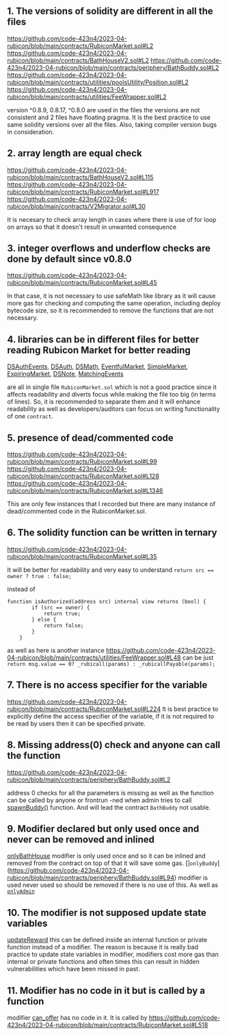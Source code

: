 ## 1. The versions of solidity are different in all the files

https://github.com/code-423n4/2023-04-rubicon/blob/main/contracts/RubiconMarket.sol#L2
https://github.com/code-423n4/2023-04-rubicon/blob/main/contracts/BathHouseV2.sol#L2
https://github.com/code-423n4/2023-04-rubicon/blob/main/contracts/periphery/BathBuddy.sol#L2
https://github.com/code-423n4/2023-04-rubicon/blob/main/contracts/utilities/poolsUtility/Position.sol#L2
https://github.com/code-423n4/2023-04-rubicon/blob/main/contracts/utilities/FeeWrapper.sol#L2

version ^0.8.9, 0.8.17, ^0.8.0 are used in the files the versions are not consistent and 2 files have floating pragma. It is the best practice to use same solidity versions over all the files. Also, taking compiler version bugs in consideration.

## 2. array length are equal check
https://github.com/code-423n4/2023-04-rubicon/blob/main/contracts/BathHouseV2.sol#L115
https://github.com/code-423n4/2023-04-rubicon/blob/main/contracts/RubiconMarket.sol#L917
https://github.com/code-423n4/2023-04-rubicon/blob/main/contracts/V2Migrator.sol#L30

It is necesary to check array length in cases where there is use of for loop on arrays so that it doesn't result in unwanted consequence

## 3. integer overflows and underflow checks are done by default since v0.8.0
https://github.com/code-423n4/2023-04-rubicon/blob/main/contracts/RubiconMarket.sol#L45

In that case, it is not necessary to use safeMath like library as it will cause more gas for checking and computing the same operation, including deploy bytecode size, so it is recommended to remove the functions that are not necessary.

## 4. libraries can be in different files for better reading Rubicon Market for better reading

[DSAuthEvents](https://github.com/code-423n4/2023-04-rubicon/blob/main/contracts/RubiconMarket.sol#L15),
[DSAuth](https://github.com/code-423n4/2023-04-rubicon/blob/main/contracts/RubiconMarket.sol#L22),
[DSMath](https://github.com/code-423n4/2023-04-rubicon/blob/main/contracts/RubiconMarket.sol#L45),
[EventfulMarket](https://github.com/code-423n4/2023-04-rubicon/blob/main/contracts/RubiconMarket.sol#L96),
[SimpleMarket](https://github.com/code-423n4/2023-04-rubicon/blob/main/contracts/RubiconMarket.sol#L218),
[ExpiringMarket](https://github.com/code-423n4/2023-04-rubicon/blob/main/contracts/RubiconMarket.sol#L593),
[DSNote](https://github.com/code-423n4/2023-04-rubicon/blob/main/contracts/RubiconMarket.sol#L633),
[MatchingEvents](https://github.com/code-423n4/2023-04-rubicon/blob/main/contracts/RubiconMarket.sol#L660)

are all in single file `RubiconMarket.sol` which is not a good practice since it affects readability and diverts focus while making the file too big (in terms of lines). So, it is recommended to separate them and it will enhance readability as well as developers/auditors can focus on writing functionality of one `contract`.


## 5. presence of dead/commented code

https://github.com/code-423n4/2023-04-rubicon/blob/main/contracts/RubiconMarket.sol#L99
https://github.com/code-423n4/2023-04-rubicon/blob/main/contracts/RubiconMarket.sol#L128
https://github.com/code-423n4/2023-04-rubicon/blob/main/contracts/RubiconMarket.sol#L1346

This are only few instances that I recorded but there are many instance of dead/commented code in the RubiconMarket.sol.

## 6. The solidity function can be written in ternary
https://github.com/code-423n4/2023-04-rubicon/blob/main/contracts/RubiconMarket.sol#L35

It will be better for readability and very easy to understand
`return src == owner ? true : false;`

instead of 
```
function isAuthorized(address src) internal view returns (bool) {
        if (src == owner) {
            return true;
        } else {
            return false;
        }
    }
```

as well as here is another instance https://github.com/code-423n4/2023-04-rubicon/blob/main/contracts/utilities/FeeWrapper.sol#L48 can be just `return msg.value == 0? _rubicall(params) : _rubicallPayable(params);`

## 7. There is no access specifier for the variable

https://github.com/code-423n4/2023-04-rubicon/blob/main/contracts/RubiconMarket.sol#L224
It is best practice to explicitly define the access specifier of the variable, if it is not required to be read by users then it can be specified private. 

## 8. Missing address(0) check and anyone can call the function
https://github.com/code-423n4/2023-04-rubicon/blob/main/contracts/periphery/BathBuddy.sol#L2

address 0 checks for all the parameters is missing as well as the function can be called by anyone or frontrun -ned when admin tries to call [spawnBuddy()](https://github.com/code-423n4/2023-04-rubicon/blob/main/contracts/periphery/BathBuddy.sol#L71) function. And will lead the contract `BathBuddy` not usable.


## 9. Modifier declared but only used once and never can be removed and inlined

[onlyBathHouse](https://github.com/code-423n4/2023-04-rubicon/blob/main/contracts/periphery/BathBuddy.sol#L104) modifier is only used once and so it can be inlined and removed from the contract on top of that it will save some gas.
[]`onlyBuddy`](https://github.com/code-423n4/2023-04-rubicon/blob/main/contracts/periphery/BathBuddy.sol#L94) modifier is used never used so should be removed if there is no use of this.
As well as [`onlyAdmin`](https://github.com/code-423n4/2023-04-rubicon/blob/main/contracts/BathHouseV2.sol#L26)

## 10. The modifier is not supposed update state variables
[updateReward](https://github.com/code-423n4/2023-04-rubicon/blob/main/contracts/periphery/BathBuddy.sol#L247) this can be defined inside an internal function or private function instead of a modifier. The reason is because it is really bad practice to update state variables in modifier, modifiers cost more gas than internal or private functions and often times this can result in hidden vulnerabilities which have been missed in past.

## 11. Modifier has no code in it but is called by a function

modifier [can_offer](https://github.com/code-423n4/2023-04-rubicon/blob/main/contracts/RubiconMarket.sol#L260) has no code in it.
It is called by https://github.com/code-423n4/2023-04-rubicon/blob/main/contracts/RubiconMarket.sol#L518